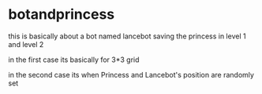 # botandprincess

this is basically about a bot named lancebot saving the princess in level 1 and level 2

in the first case its basically for 3*3 grid

in the second case its when Princess and Lancebot's position are randomly set
